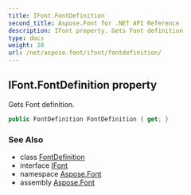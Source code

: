 ```yaml
---
title: IFont.FontDefinition
second_title: Aspose.Font for .NET API Reference
description: IFont property. Gets Font definition
type: docs
weight: 20
url: /net/aspose.font/ifont/fontdefinition/
---
```

## IFont.FontDefinition property

Gets Font definition.

```csharp
public FontDefinition FontDefinition { get; }
```

### See Also

* class [FontDefinition](../../../aspose.font.sources/fontdefinition/)
* interface [IFont](../)
* namespace [Aspose.Font](../../../aspose.font/)
* assembly [Aspose.Font](../../../)


